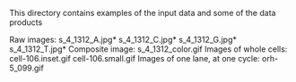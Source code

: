 This directory contains examples of the input data and some of the data products

Raw images:
    s_4_1312_A.jpg*
    s_4_1312_C.jpg*
    s_4_1312_G.jpg*
    s_4_1312_T.jpg*
Composite image:
    s_4_1312_color.gif
Images of whole cells:
    cell-106.inset.gif
    cell-106.small.gif
Images of one lane, at one cycle:
    orh-5_099.gif
